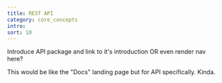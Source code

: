```yaml
---
title: REST API
category: core_concepts
intro: 
sort: 10
---
```


Introduce API package and link to it's introduction OR even render nav here?

This would be like the "Docs" landing page but for API specifically. Kinda.
